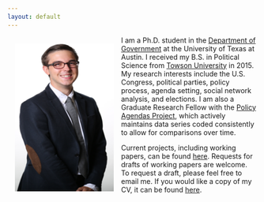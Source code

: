 ```yaml
---
layout: default
---
```

<img style="width=523px;height=938px;float:left;padding:15px;"
src="/images/photo.png" alt="" width="200" height="300">

I am a Ph.D. student in the [Department of Government](http://www.utexas.edu/cola/government/) at the University of Texas at Austin. I received my B.S. in Political Science from [Towson University](http://www.towson.edu) in 2015. My research interests include the U.S. Congress, political parties, policy process, agenda setting, social network analysis, and elections. I am also a Graduate Research Fellow with the [Policy Agendas Project](http://www.comparativeagendas.net), which  actively maintains data series coded consistently to allow for comparisons over time.

Current projects, including working papers, can be found [here](/research/). Requests for drafts of working papers are welcome. To request a draft, please feel free to email me. If you would like a copy of my CV, it can be found [here](/McGee_CV.pdf).
